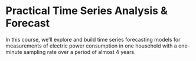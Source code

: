 # Practical Time Series Analysis & Forecast


In this course, we’ll explore and build time series forecasting models for measurements of electric power consumption in one household with a one-minute sampling rate over a period of almost 4 years.
